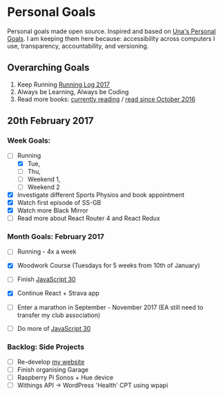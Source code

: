 Personal Goals
==============

Personal goals made open source. Inspired and based on [Una's Personal Goals](https://github.com/una/personal-goals). I am keeping them here because: accessibility across computers I use, transparency, accountability, and versioning.

## Overarching Goals
1. Keep Running [Running Log 2017](/running/2017-weekly.md)
2. Always be Learning, Always be Coding
3. Read more books: [currently reading](/books/books-in-progress.md) / [read since October 2016](/books/books-read.md)

## 20th February 2017

### Week Goals:
- [ ] Running
  - [x] Tue,
  - [ ] Thu,
  - [ ] Weekend 1,
  - [ ] Weekend 2
- [x] Investigate different Sports Physios and book appointment
- [x] Watch first episode of SS-GB
- [x] Watch more Black Mirror
- [ ] Read more about React Router 4 and React Redux

### Month Goals: February 2017
- [ ] Running - 4x a week
- [x] Woodwork Course (Tuesdays for 5 weeks from 10th of January)
- [ ] Finish [JavaScript 30](https://javascript30.com/)
- [x] Continue React + Strava app
- [ ] Enter a marathon in September - November 2017 (EA still need to transfer my club association)
- [ ] Do more of [JavaScript 30](https://javascript30.com/)


### Backlog: Side Projects
- [ ] Re-develop [my website](https://big-andy.co.uk)
- [ ] Finish organising Garage
- [ ] Raspberry Pi Sonos + Hue device
- [ ] Withings API -> WordPress 'Health' CPT using wpapi
